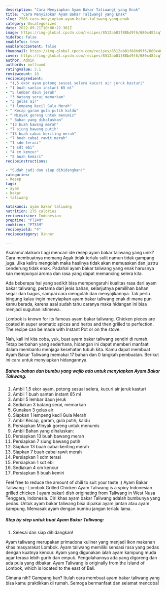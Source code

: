 ```yaml
---
description: "Cara Menyiapkan Ayam Bakar Taliwang{ yang Enak"
title: "Cara Menyiapkan Ayam Bakar Taliwang{ yang Enak"
slug: 2585-cara-menyiapkan-ayam-bakar-taliwang-yang-enak
category: Uncategorized
date: 2022-09-21T10:00:22.361Z
image: https://img-global.cpcdn.com/recipes/8512ab01f88bd9f6/680x482cq70/ayam-bakar-taliwang-foto-resep-utama.jpg
hideToc: false
enableToc: true
enableTocContent: false
thumbnail: https://img-global.cpcdn.com/recipes/8512ab01f88bd9f6/680x482cq70/ayam-bakar-taliwang-foto-resep-utama.jpg
cover: https://img-global.cpcdn.com/recipes/8512ab01f88bd9f6/680x482cq70/ayam-bakar-taliwang-foto-resep-utama.jpg
author: Admin
authorAv: notfound
ratingvalue: 3.1
reviewcount: 18
recipeingredient:
- "1,5 ekor ayam potong sesuai selera kucuri air jeruk kasturi"
- "1 buah santan instant 65 ml"
- "5 lembar daun jeruk"
- "3 batang serai memarkan"
- "3 gelas air"
- "1 lempeng kecil Gula Merah"
- " Kecap garam gula putih kaldu"
- " Minyak goreng untuk menumis"
- " Bahan yang dihaluskan"
- "13 buah bawang merah"
- "7 siung bawang putih"
- "13 buah cabai keriting merah"
- "7 buah cabai rawit merah"
- "1 sdm terasi"
- "1 sdt ebi"
- "4 cm kencur"
- "5 buah kemiri"
recipeinstructions:

- "Sudah jadi dan siap dihidangkan!"
categories:
- Resep
tags:
- ayam
- bakar
- taliwang

katakunci: ayam bakar taliwang 
nutrition: 275 calories
recipecuisine: Indonesian
preptime: "PT24M"
cooktime: "PT33M"
recipeyield: "4"
recipecategory: Dinner

---
```



Asalamu'alaikum Lagi mencari ide resep ayam bakar taliwang yang unik? Cara membuatnya memang Agak tidak terlalu sulit namun tidak gampang juga. Jika keliru mengolah maka hasilnya tidak akan memuaskan dan justru cenderung tidak enak. Padahal ayam bakar taliwang yang enak harusnya kan mempunyai aroma dan rasa yang dapat memancing selera kita.


Ada beberapa hal yang sedikit bisa mempengaruhi kualitas rasa dari ayam bakar taliwang, pertama dari jenis bahan, selanjutnya pemilihan bahan segar dan bagus, sampai cara mengolah dan menyajikannya. Tak perlu bingung kalau ingin menyiapkan ayam bakar taliwang enak di mana pun kamu berada, karena asal sudah tahu caranya maka hidangan ini bisa menjadi suguhan istimewa.

Lombok is known for its famous ayam bakar taliwang. Chicken pieces are coated in super aromatic spices and herbs and then grilled to perfection. The recipe can be made with Instant Pot or on the stove.


Nah, kali ini kita coba, yuk, buat ayam bakar taliwang sendiri di rumah. Tetap berbahan yang sederhana, hidangan ini dapat memberi manfaat dalam membantu menjaga kesehatan tubuh kita. Kamu dapat membuat Ayam Bakar Taliwang memakai 17 bahan dan 0 langkah pembuatan. Berikut ini cara untuk menyiapkan hidangannya.

<!--inarticleads1-->

##### Bahan-bahan dan bumbu yang wajib ada untuk menyiapkan Ayam Bakar Taliwang:

1. Ambil 1,5 ekor ayam, potong sesuai selera, kucuri air jeruk kasturi
1. Ambil 1 buah santan instant 65 ml
1. Ambil 5 lembar daun jeruk
1. Sediakan 3 batang serai, memarkan
1. Gunakan 3 gelas air
1. Siapkan 1 lempeng kecil Gula Merah
1. Ambil  Kecap, garam, gula putih, kaldu
1. Persiapkan  Minyak goreng untuk menumis
1. Ambil  Bahan yang dihaluskan:
1. Persiapkan 13 buah bawang merah
1. Persiapkan 7 siung bawang putih
1. Siapkan 13 buah cabai keriting merah
1. Siapkan 7 buah cabai rawit merah
1. Persiapkan 1 sdm terasi
1. Persiapkan 1 sdt ebi
1. Sediakan 4 cm kencur
1. Persiapkan 5 buah kemiri


Feel free to reduce the amount of chili to suit your taste :) Ayam Bakar Taliwang - Lombok Grilled Chicken Ayam Taliwang is a spicy Indonesian grilled chicken ( ayam bakar) dish originating from Taliwang in West Nusa Tenggara, Indonesia. Ciri khas ayam bakar Taliwang adalah bumbunya yang pedas. Untuk ayam bakar taliwang bisa dipakai ayam jantan atau ayam kampung. Memasak ayam dengan bumbu jangan terlalu lama. 

<!--inarticleads2-->

##### Step by step untuk buat Ayam Bakar Taliwang:


1. Selesai dan siap dihidangkan!

Ayam taliwang merupakan primadona kuliner yang menjadi ikon makanan khas masyarakat Lombok. Ayam taliwang memiliki sensasi rasa yang pedas dengan kuatnya kencur. Ayam yang digunakan ialah ayam kampung muda agar terasa lebih gurih dan empuk. Pengolahannya ada yang digoreng dan ada pula yang dibakar. Ayam Taliwang is originally from the island of Lombok, which is located to the east of Bali. 

Gimana nih? Gampang kan? Itulah cara membuat ayam bakar taliwang yang bisa kamu praktikkan di rumah. Semoga bermanfaat dan selamat mencoba!
